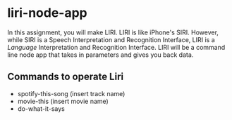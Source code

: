 # liri-node-app

In this assignment, you will make LIRI. LIRI is like iPhone's SIRI. However, while SIRI is a Speech Interpretation and Recognition Interface, LIRI is a _Language_ Interpretation and Recognition Interface. LIRI will be a command line node app that takes in parameters and gives you back data.

## Commands to operate Liri

- spotify-this-song (insert track name)
- movie-this (insert movie name)
- do-what-it-says
